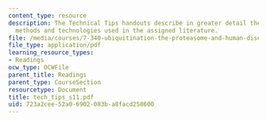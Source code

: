 ```yaml
---
content_type: resource
description: The Technical Tips handouts describe in greater detail the experimental
  methods and technologies used in the assigned literature.
file: /media/courses/7-340-ubiquitination-the-proteasome-and-human-disease-fall-2004/723a2cee52a06902083ba8facd258600_tech_tips_s11.pdf
file_type: application/pdf
learning_resource_types:
- Readings
ocw_type: OCWFile
parent_title: Readings
parent_type: CourseSection
resourcetype: Document
title: tech_tips_s11.pdf
uid: 723a2cee-52a0-6902-083b-a8facd258600
---
```

